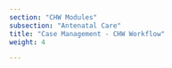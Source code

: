```yaml
---
section: "CHW Modules"
subsection: "Antenatal Care"
title: "Case Management - CHW Workflow"
weight: 4

---
```

